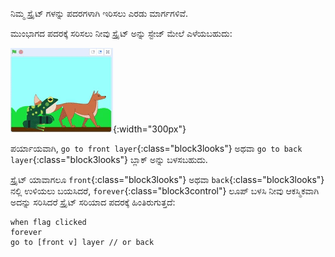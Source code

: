 ನಿಮ್ಮ ಸ್ಪ್ರೈಟ್ ಗಳನ್ನು ಪದರಗಳಾಗಿ ಇರಿಸಲು ಎರಡು ಮಾರ್ಗಗಳಿವೆ.

ಮುಂಭಾಗದ ಪದರಕ್ಕೆ ಸರಿಸಲು ನೀವು ಸ್ಪ್ರೈಟ್ ಅನ್ನು ಸ್ಟೇಜ್ ಮೇಲೆ ಎಳೆಯಬಹುದು:

![ಒಂದು ಸ್ಪ್ರೈಟ್ ಅನ್ನು ಮುಂಭಾಗಕ್ಕೆ ಸರಿಸಲು ಸ್ಟೇಜ್ ಮೇಲೆ ಎಳೆಯಿರಿ, ನಂತರ ಅದನ್ನು ಮುಂದೆ ಸರಿಸಲು ಸ್ಟೇಜ್ ಮೇಲೆ ಇನ್ನೊಂದು ಸ್ಪ್ರೈಟ್ ಅನ್ನು ಎಳೆಯಿರಿ.](images/drag-sprite-change-layers.gif){:width="300px"}

ಪರ್ಯಾಯವಾಗಿ, `go to front layer`{:class="block3looks"} ಅಥವಾ `go to back layer`{:class="block3looks"} ಬ್ಲಾಕ್ ಅನ್ನು ಬಳಸಬಹುದು.

ಸ್ಪ್ರೈಟ್ ಯಾವಾಗಲೂ `front`{:class="block3looks"} ಅಥವಾ `back`{:class="block3looks"} ನಲ್ಲಿ ಉಳಿಯಲು ಬಯಸಿದರೆ, `forever`{:class="block3control"} ಲೂಪ್ ಬಳಸಿ ನೀವು ಆಕಸ್ಮಿಕವಾಗಿ ಅದನ್ನು ಸರಿಸಿದರೆ ಸ್ಪ್ರೈಟ್ ಸರಿಯಾದ ಪದರಕ್ಕೆ ಹಿಂತಿರುಗುತ್ತದೆ:

```blocks3
when flag clicked
forever
go to [front v] layer // or back
```
